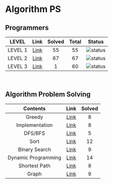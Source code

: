 # Algorithm PS

## Programmers

| LEVEL                          | Link    | Solved | Total |  Status             |
| :--------------------------: | :-----------:  | :---------:  | :------: |:---------------:|
| LEVEL 1 |  [Link](./programmers/level1/README.md) | 55 | 55 | ![status][Done] |
| LEVEL 2 |  [Link](./programmers/level2/README.md) | 67 | 67 | ![status][Done] |
| LEVEL 3 |  [Link](./programmers/level3/README.md) | 1 | 60 | ![status][Doing] |

</br>


## Algorithm Problem Solving

| Contents                          | Link    | Solved |
| :--------------------------: | :-----------:  | :---------:  |
| Greedy |  [Link](./Greedy/README.md) | 8 |
| Implementation |  [Link](./Implementation/README.md) | 8 |
| DFS/BFS |  [Link](./DFS-BFS/README.md) | 5 |
| Sort |  [Link](./Sort/README.md) | 12 |
| Binary Search |  [Link](./Binary%20Search/README.md) | 9 |
| Dynamic Programming |  [Link](./Dynamic%20Programming/README.md) | 14 |
| Shortest Path |  [Link](./Shortest%20Path/README.md) | 8 |
| Graph |  [Link](./Graph/README.md) | 9 |

<br>

[DOING]: https://img.shields.io/badge/-DOING-31AE0F
[DONE]: https://img.shields.io/badge/-DONE-0885CC
